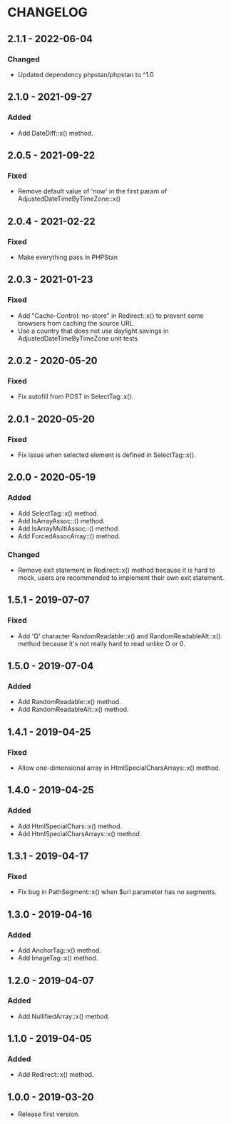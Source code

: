 # CHANGELOG

## 2.1.1 - 2022-06-04

### Changed

- Updated dependency phpstan/phpstan to ^1.0

## 2.1.0 - 2021-09-27

### Added

- Add DateDiff::x() method.

## 2.0.5 - 2021-09-22

### Fixed

- Remove default value of 'now' in the first param of AdjustedDateTimeByTimeZone::x()

## 2.0.4 - 2021-02-22

### Fixed

- Make everything pass in PHPStan

## 2.0.3 - 2021-01-23

### Fixed

- Add "Cache-Control: no-store" in Redirect::x() to prevent some browsers from caching the source URL
- Use a country that does not use daylight savings in AdjustedDateTimeByTimeZone unit tests

## 2.0.2 - 2020-05-20

### Fixed

- Fix autofill from POST in SelectTag::x().

## 2.0.1 - 2020-05-20

### Fixed

- Fix issue when selected element is defined in SelectTag::x().

## 2.0.0 - 2020-05-19

### Added

- Add SelectTag::x() method.
- Add IsArrayAssoc::() method.
- Add IsArrayMultiAssoc::() method.
- Add ForcedAssocArray::() method.

### Changed

- Remove exit statement in Redirect::x() method because it is hard to mock, users are recommended to implement their own exit statement.

## 1.5.1 - 2019-07-07

### Fixed

- Add 'Q' character RandomReadable::x() and RandomReadableAlt::x() method because it's not really hard to read unlike O or 0.

## 1.5.0 - 2019-07-04

### Added

- Add RandomReadable::x() method.
- Add RandomReadableAlt::x() method.

## 1.4.1 - 2019-04-25

### Fixed

- Allow one-dimensional array in HtmlSpecialCharsArrays::x() method.

## 1.4.0 - 2019-04-25

### Added

- Add HtmlSpecialChars::x() method.
- Add HtmlSpecialCharsArrays::x() method.

## 1.3.1 - 2019-04-17

### Fixed

- Fix bug in PathSegment::x() when $url parameter has no segments.

## 1.3.0 - 2019-04-16

### Added

- Add AnchorTag::x() method.
- Add ImageTag::x() method.

## 1.2.0 - 2019-04-07

### Added

- Add NullifiedArray::x() method.

## 1.1.0 - 2019-04-05

### Added

- Add Redirect::x() method.

## 1.0.0 - 2019-03-20

- Release first version.